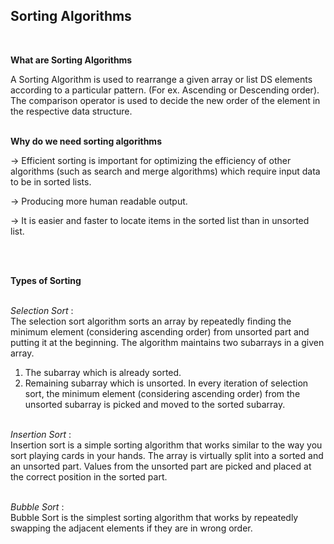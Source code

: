 ## Sorting Algorithms
<br>

**What are Sorting Algorithms**<br>

A Sorting Algorithm is used to rearrange a given array or list DS elements according to a particular pattern. (For ex. Ascending or Descending order). <br>
The comparison operator is used to decide the new order of the element in the respective data structure.
<br><br>

**Why do we need sorting algorithms**
<br>

-> Efficient sorting is important for optimizing the efficiency of other algorithms (such as search and merge algorithms) which require input data to be in sorted lists.

-> Producing more human readable output.

-> It is easier and faster to locate items in the sorted list than in unsorted list.

<br><br>

**Types of Sorting**<br><br>

*Selection Sort* : <br>
The selection sort algorithm sorts an array by repeatedly finding the minimum element (considering ascending order) from unsorted part and putting it at the beginning. The algorithm maintains two subarrays in a given array.<br>
1) The subarray which is already sorted. 
2) Remaining subarray which is unsorted.
In every iteration of selection sort, the minimum element (considering ascending order) from the unsorted subarray is picked and moved to the sorted subarray. 
<br><br>

*Insertion Sort* : <br>
Insertion sort is a simple sorting algorithm that works similar to the way you sort playing cards in your hands. The array is virtually split into a sorted and an unsorted part. Values from the unsorted part are picked and placed at the correct position in the sorted part.
<br><br>

*Bubble Sort* : <br>
Bubble Sort is the simplest sorting algorithm that works by repeatedly swapping the adjacent elements if they are in wrong order.


